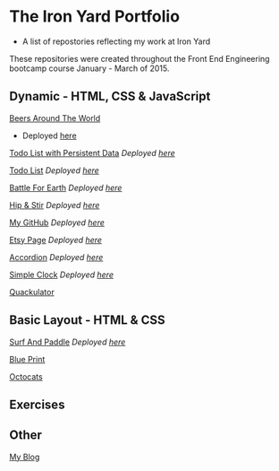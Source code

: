 # The Iron Yard Portfolio
* A list of repostories reflecting my work at Iron Yard

These repositories were created throughout the Front End Engineering bootcamp course January - March of 2015.

## Dynamic - HTML, CSS & JavaScript

[Beers Around The World](https://github.com/ssettle3/ngBeers) 
* Deployed [here](http://ssettle3.github.io/ngBeers/#/)

[Todo List with Persistent Data](https://github.com/ssettle3/Backbone-Todo)
*Deployed [here](http://ssettle3.github.io/Backbone-Todo/)*

[Todo List](https://github.com/ssettle3/ToDo-List)
*Deployed [here](http://ssettle3.github.io/ToDo-List/)*

[Battle For Earth](http://development.js-game.divshot.io/)
*Deployed [here](https://github.com/ssettle3/myGame)*

[Hip & Stir](https://github.com/xeinherjar/Hip-and-Spur)
*Deployed [here](http://xeinherjar.github.io/Hip-and-Spur/)*

[My GitHub](https://github.com/ssettle3/GitHub)
*Deployed [here](http://ssettle3.github.io/GitHub/)*

[Etsy Page](https://github.com/ssettle3/EtsyjQuery)
*Deployed [here](http://ssettle3.github.io/EtsyjQuery/)*

[Accordion](https://github.com/ssettle3/Accordion)
*Deployed [here](http://ssettle3.github.io/Accordion/)*

[Simple Clock](https://github.com/ssettle3/DigiClock)
*Deployed [here](http://ssettle3.github.io/DigiClock/)*

[Quackulator](https://github.com/ssettle3/JS-Calculator)


## Basic Layout - HTML & CSS

[Surf And Paddle](https://github.com/ssettle3/Surf-Paddle)
*Deployed [here](http://ssettle3.github.io/Surf-Paddle/)* 

[Blue Print](https://github.com/ssettle3/Blue-Print)

[Octocats](https://github.com/ssettle3/Octocats)

## Exercises

## Other

[My Blog](https://ssettle3.wordpress.com/)
